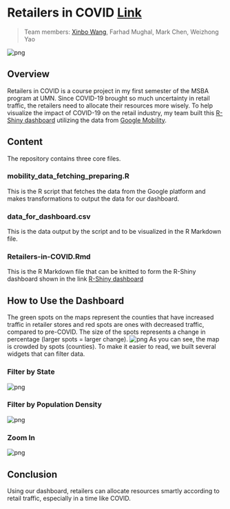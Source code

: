 # Retailers in COVID [Link](https://xinbo-wang.shinyapps.io/Retailers-in-COVID/) 
>Team members: [Xinbo Wang](https://github.com/xinbo-hubert-wang), Farhad Mughal, Mark Chen, Weizhong Yao

![png](https://github.com/xinbo-hubert-wang/shiny-Retailers-in-COVID/blob/main/Dashboard%20-%20Main.png)

## Overview
Retailers in COVID is a course project in my first semester of the MSBA program at UMN. 
Since COVID-19 brought so much uncertainty in retail traffic, the retailers need to allocate their resources more wisely.
To help visualize the impact of COVID-19 on the retail industry, my team built this [R-Shiny dashboard](https://xinbo-wang.shinyapps.io/Retailers-in-COVID/) 
utilizing the data from [Google Mobility](https://www.google.com/covid19/mobility).



## Content
The repository contains three core files.
### mobility_data_fetching_preparing.R
This is the R script that fetches the data from the Google platform and makes transformations to output the data for our dashboard.

### data_for_dashboard.csv
This is the data output by the script and to be visualized in the R Markdown file.

### Retailers-in-COVID.Rmd
This is the R Markdown file that can be knitted to form the R-Shiny dashboard shown in the link [R-Shiny dashboard](https://xinbo-wang.shinyapps.io/Retailers-in-COVID/) 

## How to Use the Dashboard
The green spots on the maps represent the counties that have increased traffic in retailer stores and red spots are ones with decreased traffic, compared to pre-COVID. 
The size of the spots represents a change in percentage (larger spots = larger change).
![png](https://github.com/xinbo-hubert-wang/shiny-Retailers-in-COVID/blob/main/Dashboard%20-%20Main.png)
As you can see, the map is crowded by spots (counties). To make it easier to read, we built several widgets that can filter data.
### Filter by State
![png](https://github.com/xinbo-hubert-wang/shiny-Retailers-in-COVID/blob/main/Dashboard%20-%20CA.png)
### Filter by Population Density
![png](https://github.com/xinbo-hubert-wang/shiny-Retailers-in-COVID/blob/main/Dashboard%20-%20Density.png)
### Zoom In
![png](https://github.com/xinbo-hubert-wang/shiny-Retailers-in-COVID/blob/main/Dashboard%20-%20Zoom-In.png)

## Conclusion
Using our dashboard, retailers can allocate resources smartly according to retail traffic, especially in a time like COVID.
